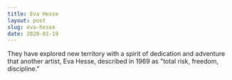 ```yaml
---
title: Eva Hesse
layout: post
slug: eva-hesse
date: 2020-01-19
---
```


They have explored new territory with a spirit of dedication and adventure that another artist, Eva Hesse, described in 1969 as "total risk, freedom, discipline."
